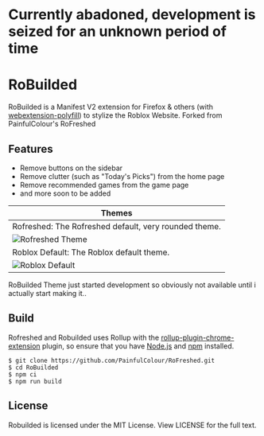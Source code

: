 # Currently abadoned, development is seized for an unknown period of time

# RoBuilded
RoBuilded is a Manifest V2 extension for Firefox & others (with [webextension-polyfill](https://github.com/mozilla/webextension-polyfill)) to stylize the Roblox Website. Forked from PainfulColour's RoFreshed
## Features
- Remove buttons on the sidebar
- Remove clutter (such as "Today's Picks") from the home page
- Remove recommended games from the game page
- and more soon to be added

| Themes |
| ------- |
| Rofreshed: The Rofreshed default, very rounded theme. |
| ![Rofreshed Theme](https://github.com/PainfulColour/RoFreshed/assets/52288545/9844b8e8-e76e-43df-b056-0f6b084fa42f) |
| Roblox Default: The Roblox default theme. |
| ![Roblox Default](https://github.com/PainfulColour/RoFreshed/assets/52288545/2d09ff4a-48a6-4348-bab6-7a060d7e2156) |
RoBuilded Theme just started development so obviously not available until i actually start making it..

## Build
Rofreshed and Robuilded uses Rollup with the [rollup-plugin-chrome-extension](https://www.npmjs.com/package/rollup-plugin-chrome-extension) plugin, so ensure that you have [Node.js](https://nodejs.org) and [npm](https://www.npmjs.com/) installed.

```shell
$ git clone https://github.com/PainfulColour/RoFreshed.git
$ cd RoBuilded
$ npm ci
$ npm run build
```

## License
Robuilded is licensed under the MIT License. View LICENSE for the full text.
